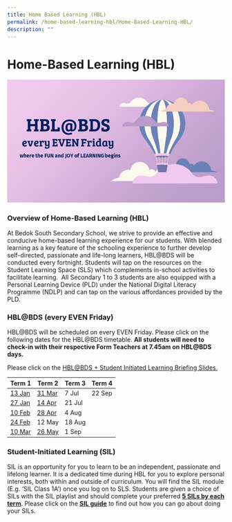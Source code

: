 ```yaml
---
title: Home Based Learning (HBL)
permalink: /home-based-learning-hbl/Home-Based-Learning-HBL/
description: ""
---
```

Home-Based Learning (HBL)
=========================

![](/images/2023EVEN%20Fri%20HBL_Student.jpg)

### Overview of Home-Based Learning (HBL) 

At Bedok South Secondary School, we strive to provide an effective and conducive home-based learning experience for our students. With blended learning as a key feature of the schooling experience to further develop self-directed, passionate and life-long learners, HBL@BDS will be conducted every fortnight. Students will tap on the resources on the Student Learning Space (SLS) which complements in-school activities to facilitate learning.  All Secondary 1 to 3 students are also equipped with a Personal Learning Device (PLD) under the National Digital Literacy Programme (NDLP) and can tap on the various affordances provided by the PLD.

### HBL@BDS (every EVEN Friday)

HBL@BDS will be scheduled on every EVEN Friday. Please click on the following dates for the HBL@BDS timetable. <b>All students will need to check-in with their respective Form Teachers at 7.45am on HBL@BDS days.</b>


Please click on the [HBL@BDS + Student Initiated Learning Briefing Slides.](/files/SILStudent%20Guide.pdf)



| <b>Term 1</b> |  <b>Term 2</b>  | <b>Term 3</b> | <b>Term 4</b>
| -------- | -------- | -------- | -------- |
| [13 Jan](/files/13Jan.pdf) |  [31 Mar](/files/31Mar.pdf)   | 7 Jul     | 22 Sep     |
| [27 Jan](/files/27Jan.pdf) |   [14 Apr](/files/14Apr.pdf)   | 21 Jul    |     |
| [10 Feb](/files/10Feb.pdf) |  [28 Apr](/files/28Apr.pdf)    | 4 Aug     |     |
| [24 Feb](/files/24Feb.pdf) | 12 May    | 18 Aug   |      |
| [10 Mar](/files/10Mar.pdf) |   [26 May](/files/26May.pdf)   | 1 Sep    |      |





### Student-Initiated Learning (SIL)

SIL is an opportunity for you to learn to be an independent, passionate and lifelong learner. It is a dedicated time during HBL for you to explore personal interests, both within and outside of curriculum. You will find the SIL module (E.g. ‘SIL Class 1A’) once you log on to SLS. Students are given a choice of SILs with the SIL playlist and should complete your preferred <u><b>5 SILs by each term</b></u>. Please click on the [<b>SIL guide</b>](/files/SILStudentGuide.pdf) to find out how you can go about doing your SILs.